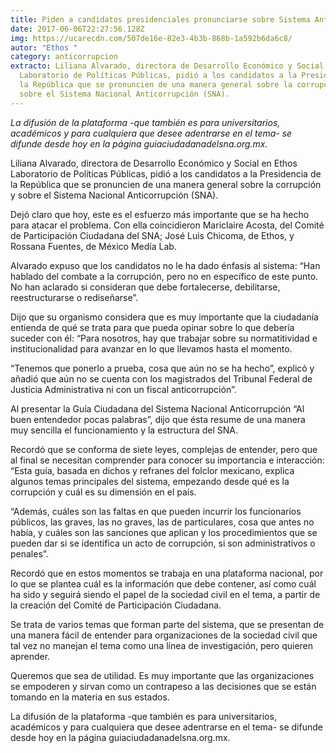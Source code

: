 ```yaml
---
title: Piden a candidatos presidenciales pronunciarse sobre Sistema Anticorrupción
date: 2017-06-06T22:27:56.128Z
img: https://ucarecdn.com/507de16e-82e3-4b3b-868b-1a592b6da6c8/
autor: "Ethos "
category: anticorrupcion
extracto: Liliana Alvarado, directora de Desarrollo Económico y Social en Ethos
  Laboratorio de Políticas Públicas, pidió a los candidatos a la Presidencia de
  la República que se pronuncien de una manera general sobre la corrupción y
  sobre el Sistema Nacional Anticorrupción (SNA).
---
```

*La difusión de la plataforma -que también es para universitarios, académicos y para cualquiera que desee adentrarse en el tema- se difunde desde hoy en la página guiaciudadanadelsna.org.mx.*

Liliana Alvarado, directora de Desarrollo Económico y Social en Ethos Laboratorio de Políticas Públicas, pidió a los candidatos a la Presidencia de la República que se pronuncien de una manera general sobre la corrupción y sobre el Sistema Nacional Anticorrupción (SNA).

Dejó claro que hoy, este es el esfuerzo más importante que se ha hecho para atacar el problema. Con ella coincidieron Mariclaire Acosta, del Comité de Participación Ciudadana del SNA; José Luis Chicoma, de Ethos, y Rossana Fuentes, de México Medía Lab.

Alvarado expuso que los candidatos no le ha dado énfasis al sistema: “Han hablado del combate a la corrupción, pero no en específico de este punto. No han aclarado si consideran que debe fortalecerse, debilitarse, reestructurarse o rediseñarse”.

Dijo que su organismo considera que es muy importante que la ciudadanía entienda de qué se trata para que pueda opinar sobre lo que debería suceder con él: “Para nosotros, hay que trabajar sobre su normatitividad e institucionalidad para avanzar en lo que llevamos hasta el momento.

“Tenemos que ponerlo a prueba, cosa que aún no se ha hecho”, explicó y añadió que aún no se cuenta con los magistrados del Tribunal Federal de Justicia Administrativa ni con un fiscal anticorrupción”.

Al presentar la Guía Ciudadana del Sistema Nacional Anticorrupción “Al buen entendedor pocas palabras”, dijo que ésta resume de una manera muy sencilla el funcionamiento y la estructura del SNA.

Recordó que se conforma de siete leyes, complejas de entender, pero que al final se necesitan comprender para conocer su importancia e interacción: “Esta guía, basada en dichos y refranes del folclor mexicano, explica algunos temas principales del sistema, empezando desde qué es la corrupción y cuál es su dimensión en el país.

“Además, cuáles son las faltas en que pueden incurrir los funcionarios públicos, las graves, las no graves, las de particulares, cosa que antes no había, y cuáles son las sanciones que aplican y los procedimientos que se pueden dar si se identifica un acto de corrupción, si son administrativos o penales”.

Recordó que en estos momentos se trabaja en una plataforma nacional, por lo que se plantea cuál es la información que debe contener, así como cuál ha sido y seguirá siendo el papel de la sociedad civil en el tema, a partir de la creación del Comité de Participación Ciudadana.

Se trata de varios temas que forman parte del sistema, que se presentan de una manera fácil de entender para organizaciones de la sociedad civil que tal vez no manejan el tema como una línea de investigación, pero quieren aprender.

Queremos que sea de utilidad. Es muy importante que las organizaciones se empoderen y sirvan como un contrapeso a las decisiones que se están tomando en la materia en sus estados.

La difusión de la plataforma -que también es para universitarios, académicos y para cualquiera que desee adentrarse en el tema- se difunde desde hoy en la página guiaciudadanadelsna.org.mx.